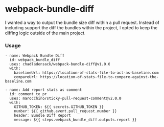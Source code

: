 # webpack-bundle-diff

I wanted a way to output the bundle size diff within a pull request. Instead of including support the diff
the bundles within the project, I opted to keep the diffing logic outside of the main project.

### Usage
```
- name: Webpack Bundle Diff
  id: webpack_bundle_diff
  uses: chadladensack/webpack-bundle-diff@v1.0.0
  with:
    baselineUrl: https://location-of-stats-file-to-act-as-baseline.com
    compareUrl: https://location-of-stats-file-to-compare-against-the-baseline.com

- name: Add report stats as comment
  id: comment_to_pr
  uses: marocchino/sticky-pull-request-comment@v2.0.0
  with:
    GITHUB_TOKEN: ${{ secrets.GITHUB_TOKEN }}
    number: ${{ github.event.pull_request.number }}
    header: Bundle Diff Report
    message: ${{ steps.webpack_bundle_diff.outputs.report }}
```
